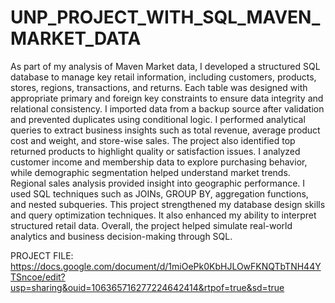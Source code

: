 # UNP_PROJECT_WITH_SQL_MAVEN_MARKET_DATA

As part of my analysis of Maven Market data, I developed a structured SQL database to manage key retail information, including customers, products, stores, regions, transactions, and returns. Each table was designed with appropriate primary and foreign key constraints to ensure data integrity and relational consistency. I imported data from a backup source after validation and prevented duplicates using conditional logic. I performed analytical queries to extract business insights such as total revenue, average product cost and weight, and store-wise sales. The project also identified top returned products to highlight quality or satisfaction issues. I analyzed customer income and membership data to explore purchasing behavior, while demographic segmentation helped understand market trends. Regional sales analysis provided insight into geographic performance. I used SQL techniques such as JOINs, GROUP BY, aggregation functions, and nested subqueries. This project strengthened my database design skills and query optimization techniques. It also enhanced my ability to interpret structured retail data. Overall, the project helped simulate real-world analytics and business decision-making through SQL.

PROJECT FILE:  https://docs.google.com/document/d/1miOePk0KbHJLOwFKNQTbTNH44YTSncoe/edit?usp=sharing&ouid=106365716277224642414&rtpof=true&sd=true    
